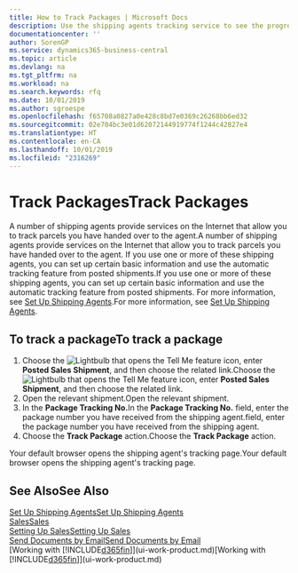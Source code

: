```yaml
---
title: How to Track Packages | Microsoft Docs
description: Use the shipping agents tracking service to see the progress of a delivery.
documentationcenter: ''
author: SorenGP
ms.service: dynamics365-business-central
ms.topic: article
ms.devlang: na
ms.tgt_pltfrm: na
ms.workload: na
ms.search.keywords: rfq
ms.date: 10/01/2019
ms.author: sgroespe
ms.openlocfilehash: f65708a0827a0e428c8bd7e0369c26268bb6ed32
ms.sourcegitcommit: 02e704bc3e01d62072144919774f1244c42827e4
ms.translationtype: HT
ms.contentlocale: en-CA
ms.lasthandoff: 10/01/2019
ms.locfileid: "2316269"
---
```

# <a name="track-packages"></a><span data-ttu-id="9edec-103">Track Packages</span><span class="sxs-lookup"><span data-stu-id="9edec-103">Track Packages</span></span>
<span data-ttu-id="9edec-104">A number of shipping agents provide services on the Internet that allow you to track parcels you have handed over to the agent.</span><span class="sxs-lookup"><span data-stu-id="9edec-104">A number of shipping agents provide services on the Internet that allow you to track parcels you have handed over to the agent.</span></span> <span data-ttu-id="9edec-105">If you use one or more of these shipping agents, you can set up certain basic information and use the automatic tracking feature from posted shipments.</span><span class="sxs-lookup"><span data-stu-id="9edec-105">If you use one or more of these shipping agents, you can set up certain basic information and use the automatic tracking feature from posted shipments.</span></span> <span data-ttu-id="9edec-106">For more information, see [Set Up Shipping Agents](sales-how-to-set-up-shipping-agents.md).</span><span class="sxs-lookup"><span data-stu-id="9edec-106">For more information, see [Set Up Shipping Agents](sales-how-to-set-up-shipping-agents.md).</span></span>  

## <a name="to-track-a-package"></a><span data-ttu-id="9edec-107">To track a package</span><span class="sxs-lookup"><span data-stu-id="9edec-107">To track a package</span></span>
1. <span data-ttu-id="9edec-108">Choose the ![Lightbulb that opens the Tell Me feature](media/ui-search/search_small.png "Tell me what you want to do") icon, enter **Posted Sales Shipment**, and then choose the related link.</span><span class="sxs-lookup"><span data-stu-id="9edec-108">Choose the ![Lightbulb that opens the Tell Me feature](media/ui-search/search_small.png "Tell me what you want to do") icon, enter **Posted Sales Shipment**, and then choose the related link.</span></span>
2. <span data-ttu-id="9edec-109">Open the relevant shipment.</span><span class="sxs-lookup"><span data-stu-id="9edec-109">Open the relevant shipment.</span></span>
3. <span data-ttu-id="9edec-110">In the **Package Tracking No.**</span><span class="sxs-lookup"><span data-stu-id="9edec-110">In the **Package Tracking No.**</span></span> <span data-ttu-id="9edec-111">field, enter the package number you have received from the shipping agent.</span><span class="sxs-lookup"><span data-stu-id="9edec-111">field, enter the package number you have received from the shipping agent.</span></span>
4. <span data-ttu-id="9edec-112">Choose the **Track Package** action.</span><span class="sxs-lookup"><span data-stu-id="9edec-112">Choose the **Track Package** action.</span></span>

<span data-ttu-id="9edec-113">Your default browser opens the shipping agent's tracking page.</span><span class="sxs-lookup"><span data-stu-id="9edec-113">Your default browser opens the shipping agent's tracking page.</span></span>

## <a name="see-also"></a><span data-ttu-id="9edec-114">See Also</span><span class="sxs-lookup"><span data-stu-id="9edec-114">See Also</span></span>
[<span data-ttu-id="9edec-115">Set Up Shipping Agents</span><span class="sxs-lookup"><span data-stu-id="9edec-115">Set Up Shipping Agents</span></span>](sales-how-to-set-up-shipping-agents.md)  
[<span data-ttu-id="9edec-116">Sales</span><span class="sxs-lookup"><span data-stu-id="9edec-116">Sales</span></span>](sales-manage-sales.md)  
[<span data-ttu-id="9edec-117">Setting Up Sales</span><span class="sxs-lookup"><span data-stu-id="9edec-117">Setting Up Sales</span></span>](sales-setup-sales.md)  
[<span data-ttu-id="9edec-118">Send Documents by Email</span><span class="sxs-lookup"><span data-stu-id="9edec-118">Send Documents by Email</span></span>](ui-how-send-documents-email.md)  
<span data-ttu-id="9edec-119">[Working with [!INCLUDE[d365fin](includes/d365fin_md.md)]](ui-work-product.md)</span><span class="sxs-lookup"><span data-stu-id="9edec-119">[Working with [!INCLUDE[d365fin](includes/d365fin_md.md)]](ui-work-product.md)</span></span>

